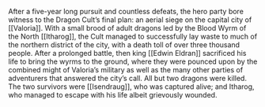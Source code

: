 
After a five-year long pursuit and countless defeats, the hero party bore witness to the Dragon Cult’s final plan: an aerial siege on the capital city of [[Valoria]]. With a small brood of adult dragons led by the Blood Wyrm of the North [[Itharog]], the Cult managed to successfully lay waste to much of the northern district of the city, with a death toll of over three thousand people. After a prolonged battle, then king [[Edwin Eldran]] sacrificed his life to bring the wyrms to the ground, where they were pounced upon by the combined might of Valoria’s military as well as the many other parties of adventurers that answered the city’s call. All but two dragons were killed. The two survivors were [[Isendraug]], who was captured alive; and Itharog, who managed to escape with his life albeit grievously wounded.